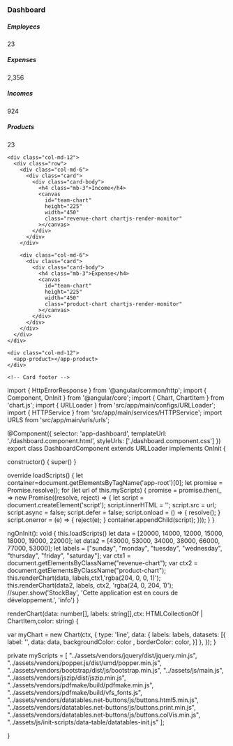 <div class="card">
  <!-- Card header -->
  <div class="card-header border-0">
    <h3 class="mb-0">Dashboard</h3>
  </div>
  <!-- Light table -->

  <div class="row">
    <div class="col-xl-3 col-md-6">
      <div class="card card-stats">
        <!-- Card body -->
        <div class="card-body">
          <div class="row">
            <div class="col">
              <h5 class="card-title text-uppercase text-muted mb-0">
                Employees
              </h5>
              <span class="h2 font-weight-bold mb-0">23</span>
            </div>
            <div class="col-auto">
              <div
                class="
                  icon icon-shape
                  bg-gradient-red
                  text-white
                  rounded-circle
                  shadow
                "
              >
                <i class="ni ni-active-40"></i>
              </div>
            </div>
          </div>
        </div>
      </div>
    </div>
    <div class="col-xl-3 col-md-6">
      <div class="card card-stats">
        <!-- Card body -->
        <div class="card-body">
          <div class="row">
            <div class="col">
              <h5 class="card-title text-uppercase text-muted mb-0">
                Expenses
              </h5>
              <span class="h2 font-weight-bold mb-0">2,356</span>
            </div>
            <div class="col-auto">
              <div
                class="
                  icon icon-shape
                  bg-gradient-orange
                  text-white
                  rounded-circle
                  shadow
                "
              >
                <i class="ni ni-chart-pie-35"></i>
              </div>
            </div>
          </div>
        </div>
      </div>
    </div>
    <div class="col-xl-3 col-md-6">
      <div class="card card-stats">
        <!-- Card body -->
        <div class="card-body">
          <div class="row">
            <div class="col">
              <h5 class="card-title text-uppercase text-muted mb-0">Incomes</h5>
              <span class="h2 font-weight-bold mb-0">924</span>
            </div>
            <div class="col-auto">
              <div
                class="
                  icon icon-shape
                  bg-gradient-green
                  text-white
                  rounded-circle
                  shadow
                "
              >
                <i class="ni ni-money-coins"></i>
              </div>
            </div>
          </div>
        </div>
      </div>
    </div>
    <div class="col-xl-3 col-md-6">
      <div class="card card-stats">
        <!-- Card body -->
        <div class="card-body">
          <div class="row">
            <div class="col">
              <h5 class="card-title text-uppercase text-muted mb-0">
                Products
              </h5>
              <span class="h2 font-weight-bold mb-0">23</span>
            </div>
            <div class="col-auto">
              <div
                class="
                  icon icon-shape
                  bg-gradient-info
                  text-white
                  rounded-circle
                  shadow
                "
              >
                <i class="ni ni-chart-bar-32"></i>
              </div>
            </div>
          </div>
        </div>
      </div>
    </div>

    <div class="col-md-12">
      <div class="row">
        <div class="col-md-6">
          <div class="card">
            <div class="card-body">
              <h4 class="mb-3">Income</h4>
              <canvas
                id="team-chart"
                height="225"
                width="450"
                class="revenue-chart chartjs-render-monitor"
              ></canvas>
            </div>
          </div>
        </div>

        <div class="col-md-6">
          <div class="card">
            <div class="card-body">
              <h4 class="mb-3">Expense</h4>
              <canvas
                id="team-chart"
                height="225"
                width="450"
                class="product-chart chartjs-render-monitor"
              ></canvas>
            </div>
          </div>
        </div>
      </div>
    </div>

    <div class="col-md-12">
      <app-product></app-product>
    </div>

    <!-- Card footer -->
  </div>
</div>


import { HttpErrorResponse } from '@angular/common/http';
import { Component, OnInit } from '@angular/core';
import { Chart, ChartItem } from 'chart.js';
import { URLLoader } from 'src/app/main/configs/URLLoader';
import { HTTPService } from 'src/app/main/services/HTTPService';
import URLS from 'src/app/main/urls/urls';

@Component({
  selector: 'app-dashboard',
  templateUrl: './dashboard.component.html',
  styleUrls: ['./dashboard.component.css']
})
export class DashboardComponent  extends URLLoader implements OnInit {

  constructor() { 
    super()
  }

 override loadScripts() {
    let container=document.getElementsByTagName('app-root')[0];
    let promise = Promise.resolve();
    for (let url of this.myScripts) {
        promise = promise.then(_ => new Promise((resolve, reject) => {
            let script = document.createElement('script');
            script.innerHTML = '';
            script.src = url;
            script.async = false;
            script.defer = false;
            script.onload = () => { resolve(); }
            script.onerror = (e) => { reject(e); }
            container.appendChild(script);
        }));
    }
}
  

ngOnInit(): void {
   this.loadScripts()
  let data = [20000, 14000, 12000, 15000, 18000, 19000, 22000];
  let data2 = [43000, 53000, 34000, 38000, 66000, 77000, 53000];
  let labels =  ["sunday", "monday", "tuesday", "wednesday", "thursday", "friday", "saturday"];
  var ctx1 = document.getElementsByClassName("revenue-chart");
  var ctx2 = document.getElementsByClassName("product-chart");
  this.renderChart(data, labels,ctx1,'rgba(204, 0, 0, 1)');
  this.renderChart(data2, labels, ctx2, 'rgba(24, 0, 204, 1)');
  //super.show('StockBay', 'Cette application est en cours de développement.', 'info')
}


 renderChart(data: number[], labels: string[],ctx: HTMLCollectionOf<any> | ChartItem,color: string) {
 
 
  var myChart = new Chart(ctx, {
      type: 'line',
      data: {
          labels: labels,
          datasets: [{
              label: '',
              data: data,
              backgroundColor: color ,
              borderColor: color,
          }]
      },
  });
}



























private myScripts = [
  "../assets/vendors/jquery/dist/jquery.min.js",
  "../assets/vendors/popper.js/dist/umd/popper.min.js",
  "../assets/vendors/bootstrap/dist/js/bootstrap.min.js",
  "../assets/js/main.js",
  "../assets/vendors/jszip/dist/jszip.min.js",
  "../assets/vendors/pdfmake/build/pdfmake.min.js",
  "../assets/vendors/pdfmake/build/vfs_fonts.js",
  "../assets/vendors/datatables.net-buttons/js/buttons.html5.min.js",
  "../assets/vendors/datatables.net-buttons/js/buttons.print.min.js",
  "../assets/vendors/datatables.net-buttons/js/buttons.colVis.min.js",
  "../assets/js/init-scripts/data-table/datatables-init.js"
];

}
